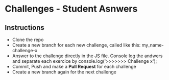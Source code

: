 # Challenges - Student Asnwers

## Instructions

* Clone the repo
* Create a new branch for each new challenge, called like this: my_name-challenge-x
* Answer to the challenge directly in the JS file. Console log the andwers and separate each exercice by console.log('>>>>>>> Challenge x');
* Commit, Push and make a **Pull Request** for each challenge
* Create a new branch again for the next challenge


